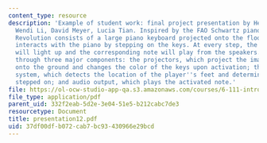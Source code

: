 ```yaml
---
content_type: resource
description: 'Example of student work: final project presentation by Helen Liang,
  Wendi Li, David Meyer, Lucia Tian. Inspired by the FAO Schwartz piano, Piano Dance
  Revolution consists of a large piano keyboard projected onto the floor. The user
  interacts with the piano by stepping on the keys. At every step, the activated keys
  will light up and the corresponding note will play from the speakers. This is accomplished
  through three major components: the projectors, which project the image of the piano
  onto the ground and changes the color of the keys upon activation; the motion detection
  system, which detects the location of the player''s feet and determines the key
  stepped on; and audio output, which plays the activated note.'
file: https://ol-ocw-studio-app-qa.s3.amazonaws.com/courses/6-111-introductory-digital-systems-laboratory-spring-2006/37df00dfb072cab7bc93430966e29bcd_presentation12.pdf
file_type: application/pdf
parent_uid: 332f2eab-5d2e-3e04-51e5-b212cabc7de3
resourcetype: Document
title: presentation12.pdf
uid: 37df00df-b072-cab7-bc93-430966e29bcd
---
```

